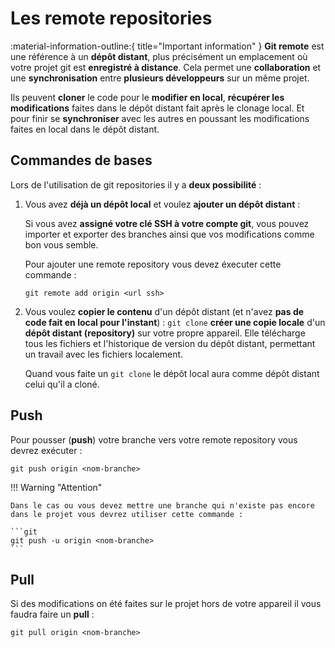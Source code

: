 
# Les remote repositories

:material-information-outline:{ title="Important information" }
**Git remote** est une référence à un **dépôt distant**, plus précisément un emplacement où votre projet git est **enregistré à distance**. Cela permet une **collaboration** et une **synchronisation** entre **plusieurs développeurs** sur un même projet.

Ils peuvent **cloner** le code pour le **modifier en local**, **récupérer les modifications** faites dans le dépôt distant fait après le clonage local. Et pour finir se **synchroniser** avec les autres en poussant les modifications faites en local dans le dépôt distant.

## Commandes de bases
Lors de l'utilisation de git repositories il y a **deux possibilité** :

1. Vous avez **déjà un dépôt local** et voulez **ajouter un dépôt distant** :
	
	Si vous avez **assigné votre clé SSH à votre compte git**, vous pouvez importer et exporter des branches ainsi que vos modifications comme bon vous semble.
	
	Pour ajouter une remote repository vous devez éxecuter cette commande :
	
	```git
	git remote add origin <url ssh>
	```
	
2. Vous voulez **copier le contenu** d'un dépôt distant (et n'avez **pas de code fait en local pour l'instant**) :
	``git clone`` **créer une copie locale** d'un **dépôt distant (repository)** sur votre propre appareil. Elle télécharge tous les fichiers et l'historique de version du dépôt distant, permettant un travail avec les fichiers localement. 
	
	Quand vous faite un `git clone` le dépôt local aura comme dépôt distant celui qu'il a cloné.

## Push
Pour pousser (**push**) votre branche vers votre remote repository vous devrez exécuter :
```git
git push origin <nom-branche>
```

!!! Warning "Attention"

    Dans le cas ou vous devez mettre une branche qui n'existe pas encore dans le projet vous devrez utiliser cette commande :

    ```git
    git push -u origin <nom-branche>
    ```

## Pull
Si des modifications on été faites sur le projet hors de votre appareil il vous faudra faire un **pull** :
```git
git pull origin <nom-branche>
```

